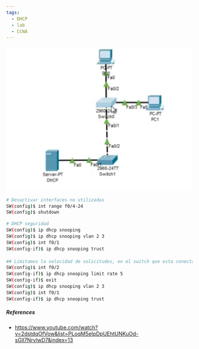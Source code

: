 ```yaml
---
tags:
  - DHCP
  - lab
  - CCNA
---
```



![](_anexos_/Screenshot%20from%202024-01-07%2003-02-58.png)

``` bash
# Desactivar interfaces no utilizadas
SW(config)$ int range f0/4-24
SW(config)$ shutdown
```

``` bash
# DHCP seguridad
SW(config)$ ip dhcp snooping
SW(config)$ ip dhcp snooping vlan 2 3
SW(config)$ int f0/1
SW(config-if)$ ip dhcp snooping trust

## Limitamos la velocidad de solicitudes, en el switch que esta conectado directamente al servidor DHCP
SW(config)$ int f0/2
SW(config-if)$ ip dhcp snooping limit rate 5
SW(config-if)$ exit
SW(config)$ ip dhcp snooping vlan 2 3
SW(config)$ int f0/1
SW(config-if)$ ip dhcp snooping trust

```


##### References
- https://www.youtube.com/watch?v=2dstdqOfVow&list=PLoqM5eIpDpUEhtUNKuOd-sGll7NrvlwD7&index=13
